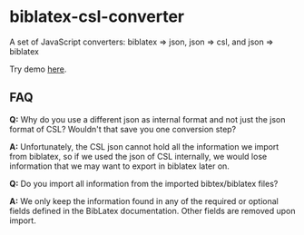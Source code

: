 # biblatex-csl-converter
A set of JavaScript converters: biblatex => json, json => csl, and json => biblatex

Try demo [here](https://fiduswriter.github.io/biblatex-csl-converter/demo/).

## FAQ

**Q:** Why do you use a different json as internal format and not just the json format of CSL? Wouldn't that save you one conversion step?

**A:** Unfortunately, the CSL json cannot hold all the information we import from biblatex, so if we used the json of CSL internally, we would lose information that we may want to export in biblatex later on.

**Q:** Do you import all information from the imported bibtex/biblatex files?

**A:** We only keep the information found in any of the required or optional fields defined in the BibLatex documentation. Other fields are removed upon import.
